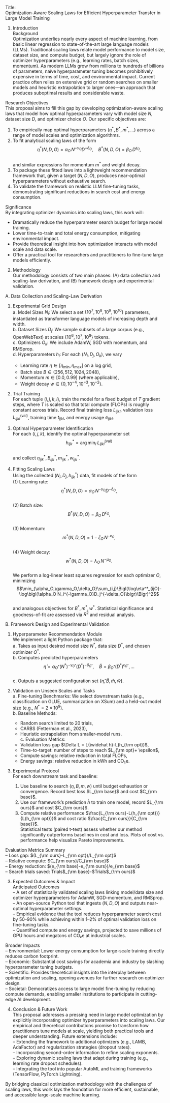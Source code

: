 Title:  
Optimization-Aware Scaling Laws for Efficient Hyperparameter Transfer in Large Model Training  

1. Introduction  
Background  
Optimization underlies nearly every aspect of machine learning, from basic linear regression to state-of-the-art large language models (LLMs). Traditional scaling laws relate model performance to model size, dataset size, and compute budget, but largely ignore the role of optimizer hyperparameters (e.g., learning rates, batch sizes, momentum). As modern LLMs grow from millions to hundreds of billions of parameters, naïve hyperparameter tuning becomes prohibitively expensive in terms of time, cost, and environmental impact. Current practice often relies on extensive grid or random searches on smaller models and heuristic extrapolation to larger ones—an approach that produces suboptimal results and considerable waste.  

Research Objectives  
This proposal aims to fill this gap by developing optimization-aware scaling laws that model how optimal hyperparameters vary with model size $N$, dataset size $D$, and optimizer choice $O$. Our specific objectives are:  
1. To empirically map optimal hyperparameters $(\eta^*, B^*, m^*, \ldots)$ across a range of model scales and optimization algorithms.  
2. To fit analytical scaling laws of the form  
   $$\eta^*(N,D,O) = \alpha_O \, N^{-\gamma_O} D^{-\delta_O},\quad B^*(N,D,O)=\beta_O\,D^{\epsilon_O},$$  
   and similar expressions for momentum $m^*$ and weight decay.  
3. To package these fitted laws into a lightweight recommendation framework that, given a target $(N,D,O)$, produces near-optimal hyperparameters without exhaustive search.  
4. To validate the framework on realistic LLM fine-tuning tasks, demonstrating significant reductions in search cost and energy consumption.  

Significance  
By integrating optimizer dynamics into scaling laws, this work will:  
- Dramatically reduce the hyperparameter search budget for large model training.  
- Lower time-to-train and total energy consumption, mitigating environmental impact.  
- Provide theoretical insight into how optimization interacts with model scale and data scale.  
- Offer a practical tool for researchers and practitioners to fine-tune large models efficiently.  

2. Methodology  
Our methodology consists of two main phases: (A) data collection and scaling-law derivation, and (B) framework design and experimental validation.  

A. Data Collection and Scaling-Law Derivation  

1. Experimental Grid Design  
   a. Model Sizes $N_i$: We select a set $\{10^7,10^8,10^9,10^{10}\}$ parameters, instantiated as transformer language models of increasing depth and width.  
   b. Dataset Sizes $D_j$: We sample subsets of a large corpus (e.g., OpenWebText) at scales $\{10^6,10^7,10^8\}$ tokens.  
   c. Optimizers $O_k$: We include AdamW, SGD with momentum, and RMSprop.  
   d. Hyperparameters $h_l$: For each $(N_i,D_j,O_k)$, we vary  
      - Learning rate $\eta\in[\eta_{\min},\eta_{\max}]$ on a log grid,  
      - Batch size $B\in\{256,512,1024,2048\}$,  
      - Momentum $m\in[0.0,0.99]$ (where applicable),  
      - Weight decay $w\in\{0,10^{-4},10^{-3},10^{-2}\}$.  

2. Trial Training  
   For each tuple $(i,j,k,l)$, train the model for a fixed budget of $T$ gradient steps, where $T$ is scaled so that total compute (FLOPs) is roughly constant across trials. Record final training loss $L_{ijkl}$, validation loss $L^{(\mathrm{val})}_{ijkl}$, training time $t_{ijkl}$, and energy usage $e_{ijkl}$.  

3. Optimal Hyperparameter Identification  
   For each $(i,j,k)$, identify the optimal hyperparameter set  
   $$h^*_{ijk} = \arg\min_{l}\;L^{(\mathrm{val})}_{ijkl}$$  
   and collect $\eta^*_{ijk}, B^*_{ijk}, m^*_{ijk}, w^*_{ijk}$.  

4. Fitting Scaling Laws  
   Using the collected $(N_i,D_j,h^*_{ijk})$ data, fit models of the form  
   (1) Learning rate:  
     $$\eta^*(N,D,O) = \alpha_O\, N^{-\gamma_O} D^{-\delta_O},$$  
   (2) Batch size:  
     $$B^*(N,D,O) = \beta_O\,D^{\epsilon_O},$$  
   (3) Momentum:  
     $$m^*(N,D,O) = 1 - \zeta_O\,N^{-\kappa_O},$$  
   (4) Weight decay:  
     $$w^*(N,D,O) = \lambda_O\,N^{-\mu_O}.$$  
   We perform a log-linear least squares regression for each optimizer $O$, minimizing  
   $$\min_{\alpha_O,\gamma_O,\delta_O}\sum_{i,j}\Bigl(\log\eta^*_{ijO}-\log\bigl(\alpha_O N_i^{-\gamma_O}D_j^{-\delta_O}\bigr)\Bigr)^2$$  
   and analogous objectives for $B^*,m^*,w^*$. Statistical significance and goodness-of-fit are assessed via $R^2$ and residual analysis.  

B. Framework Design and Experimental Validation  

1. Hyperparameter Recommendation Module  
   We implement a light Python package that:  
   a. Takes as input desired model size $N^*$, data size $D^*$, and chosen optimizer $O^*$.  
   b. Computes predicted hyperparameters  
      $$\widehat\eta = \alpha_{O^*}(N^*)^{-\gamma_{O^*}}(D^*)^{-\delta_{O^*}},\quad \widehat B = \beta_{O^*}(D^*)^{\epsilon_{O^*}},\ldots$$  
   c. Outputs a suggested configuration set $\{\widehat\eta,\widehat B,\widehat m,\widehat w\}$.  

2. Validation on Unseen Scales and Tasks  
   a. Fine-tuning Benchmarks: We select downstream tasks (e.g., classification on GLUE, summarization on XSum) and a held-out model size (e.g., $N^*=2\times10^9$).  
   b. Baseline Methods:  
      - Random search limited to 20 trials,  
      - CARBS (Fetterman et al., 2023),  
      - Heuristic extrapolation from  smaller-model runs.  
   c. Evaluation Metrics:  
      - Validation loss gap $\Delta L = L(\widehat h)-L(h_{\rm opt})$,  
      - Time-to-target: number of steps to reach $L_{\rm opt}+ \epsilon$,  
      - Compute savings: relative reduction in total FLOPs,  
      - Energy savings: relative reduction in kWh and CO₂e.  

3. Experimental Protocol  
   For each downstream task and baseline:  
   1. Use baseline to search $(\eta,B,m,w)$ until budget exhaustion or convergence. Record best loss $L_{\rm base}$ and cost $C_{\rm base}$.  
   2. Use our framework’s prediction $\widehat h$ to train one model, record $L_{\rm ours}$ and cost $C_{\rm ours}$.  
   3. Compute relative performance $\frac{L_{\rm ours}-L(h_{\rm opt})}{L(h_{\rm opt})}$ and cost ratio $\frac{C_{\rm ours}}{C_{\rm base}}$.  
   Statistical tests (paired t-test) assess whether our method significantly outperforms baselines in cost and loss. Plots of cost vs. performance help visualize Pareto improvements.  

Evaluation Metrics Summary  
– Loss gap: $(L_{\rm ours}-L_{\rm opt})/L_{\rm opt}$  
– Relative compute: $C_{\rm ours}/C_{\rm base}$  
– Energy reduction: $(e_{\rm base}-e_{\rm ours})/e_{\rm base}$  
– Search trials saved: Trials$_{\rm base}-$Trials$_{\rm ours}$  

3. Expected Outcomes & Impact  
Anticipated Outcomes  
– A set of statistically validated scaling laws linking model/data size and optimizer hyperparameters for AdamW, SGD-momentum, and RMSprop.  
– An open-source Python tool that ingests $(N,D,O)$ and outputs near-optimal hyperparameter settings.  
– Empirical evidence that the tool reduces hyperparameter search cost by 50–90% while achieving within 1–2% of optimal validation loss on fine-tuning tasks.  
– Quantified compute and energy savings, projected to save millions of GPU hours and megatons of CO₂e at industrial scales.  

Broader Impacts  
– Environmental: Lower energy consumption for large-scale training directly reduces carbon footprint.  
– Economic: Substantial cost savings for academia and industry by slashing hyperparameter tuning budgets.  
– Scientific: Provides theoretical insights into the interplay between optimization and scaling, opening avenues for further research on optimizer design.  
– Societal: Democratizes access to large model fine-tuning by reducing compute demands, enabling smaller institutions to participate in cutting-edge AI development.  

4. Conclusion & Future Work  
This proposal addresses a pressing need in large model optimization by explicitly incorporating optimizer hyperparameters into scaling laws. Our empirical and theoretical contributions promise to transform how practitioners tune models at scale, yielding both practical tools and deeper understanding. Future extensions include:  
– Extending the framework to additional optimizers (e.g., LAMB, AdaFactor) and regularization strategies (dropout rates).  
– Incorporating second-order information to refine scaling exponents.  
– Exploring dynamic scaling laws that adapt during training (e.g., learning rate dropout schedules).  
– Integrating the tool into popular AutoML and training frameworks (TensorFlow, PyTorch Lightning).  

By bridging classical optimization methodology with the challenges of scaling laws, this work lays the foundation for more efficient, sustainable, and accessible large-scale machine learning.